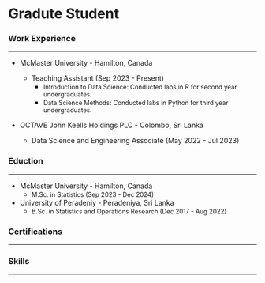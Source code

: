 # Gradute Student

### Work Experience
---------
* McMaster University - Hamilton, Canada
  - Teaching Assistant (Sep 2023 - Present)
    - <span style="font-size:0.9em;">Introduction to Data Science: Conducted labs in R for second year undergraduates.</span>
    - <span style="font-size:0.9em;">Data Science Methods: Conducted labs in Python for third year undergraduates.</span>

* OCTAVE John Keells Holdings PLC - Colombo, Sri Lanka
  - Data Science and Engineering Associate (May 2022 - Jul 2023)
 
    
### Eduction
---------
* McMaster University - Hamilton, Canada
  - <span style="font-size:0.9em;">M.Sc. in Statistics (Sep 2023 - Dec 2024)</span>
* University of Peradeniy -  Peradeniya, Sri Lanka
  - <span style="font-size:0.9em;">B.Sc. in Statistics and Operations Research (Dec 2017 - Aug 2022)</span>

### Certifications
---------

### Skills
---------
